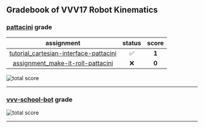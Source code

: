 ## Gradebook of VVV17 Robot Kinematics

### [**pattacini**](https://github.com/pattacini) grade

| assignment | status | score |
|    :--:    |  :--:  | :--:  |
| [tutorial_cartesian-interface-pattacini](https://github.com/vvv17-kinematics/tutorial_cartesian-interface-pattacini) | :white_check_mark: | **1** |
| [assignment_make-it-roll-pattacini](https://github.com/vvv17-kinematics/assignment_make-it-roll-pattacini) | :x: | **0** |

![total score](https://img.shields.io/badge/total_score-1-brightgreen.svg?style=flat-square)

---


### [**vvv-school-bot**](https://github.com/vvv-school-bot) grade

![total score](https://img.shields.io/badge/total_score-0-orange.svg?style=flat-square)

---


